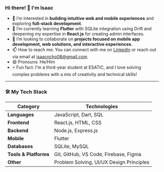 ### Hi there! 👋 I'm Isaac

- 👀 I’m interested in **building intuitive web and mobile experiences** and exploring **full-stack development**.
- 🌱 I’m currently learning **Flutter** with SQLite integration using Drift and deepening my expertise in **React.js** for creating admin interfaces.
- 💞️ I’m looking to collaborate on **projects focused on mobile app development, web solutions, and interactive experiences**.
- 📫 How to reach me: You can connect with me on [LinkedIn](https://www.linkedin.com/in/isaac-n-cho/) or reach out via email at isaacncho08@gmail.com.
- 😄 Pronouns: He/Him
- ⚡ Fun fact: I'm a third-year student at ESATIC, and I love solving complex problems with a mix of creativity and technical skills!

---

### 🛠️ My Tech Stack

| **Category**         | **Technologies**                           |
|----------------------|--------------------------------------------|
| **Languages**        | JavaScript, Dart, SQL                      |
| **Frontend**         | React.js, HTML, CSS                        |
| **Backend**          | Node.js, Express.js                        |
| **Mobile**           | Flutter                                   |
| **Databases**        | SQLite, MySQL                             |
| **Tools & Platforms**| Git, GitHub, VS Code, Firebase, Figma     |
| **Other**            | Problem Solving, UI/UX Design Principles  |

<!---
Z-Isaac08/Z-Isaac08 is a ✨ special ✨ repository because its `README.md` (this file) appears on your GitHub profile.
You can click the Preview link to take a look at your changes.
--->
